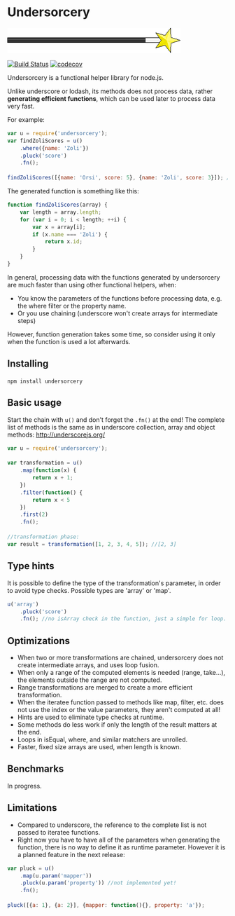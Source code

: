 # Undersorcery
![Undersorcery logo](art/logo.png)

[![Build Status](https://travis-ci.org/zoltan-mihalyi/undersorcery.svg?branch=master)](https://travis-ci.org/zoltan-mihalyi/undersorcery) [![codecov](https://codecov.io/gh/zoltan-mihalyi/undersorcery/branch/master/graph/badge.svg)](https://codecov.io/gh/zoltan-mihalyi/undersorcery)

Undersorcery is a functional helper library for node.js.

Unlike underscore or lodash, its methods does not process data, rather **generating efficient functions**, which can be used later to process data very fast.

For example:
```javascript
var u = require('undersorcery');
var findZoliScores = u()
    .where({name: 'Zoli'})
    .pluck('score')
    .fn();

findZoliScores([{name: 'Orsi', score: 5}, {name: 'Zoli', score: 3}]); //[3]
```

The generated function is something like this:
```javascript
function findZoliScores(array) {
    var length = array.length;
    for (var i = 0; i < length; ++i) {
        var x = array[i];
        if (x.name === 'Zoli') {
            return x.id;
        }
    }
}
```

In general, processing data with the functions generated by undersorcery are much faster than using other functional helpers, when:
- You know the parameters of the functions before processing data, e.g. the where filter or the property name.
- Or you use chaining (underscore won't create arrays for intermediate steps)

However, function generation takes some time, so consider using it only when the function is used a lot afterwards.

## Installing
`npm install undersorcery`

## Basic usage

Start the chain with `u()` and don't forget the `.fn()` at the end!
The complete list of methods is the same as in underscore collection, array and object methods: http://underscorejs.org/

```javascript
var u = require('undersorcery');

var transformation = u()
    .map(function(x) {
        return x + 1;
    })
    .filter(function() {
        return x < 5
    })
    .first(2)
    .fn();

//transformation phase:
var result = transformation([1, 2, 3, 4, 5]); //[2, 3]
```

## Type hints

It is possible to define the type of the transformation's parameter, in order to avoid type checks. Possible types are 'array' or 'map'.

```javascript
u('array')
    .pluck('score')
    .fn(); //no isArray check in the function, just a simple for loop.
```

## Optimizations

- When two or more transformations are chained, undersorcery does not create intermediate arrays, and uses loop fusion.
- When only a range of the computed elements is needed (range, take...), the elements outside the range are not computed.
- Range transformations are merged to create a more efficient transformation.
- When the iteratee function passed to methods like map, filter, etc. does not use the index or the value parameters, they aren't computed at all!
- Hints are used to eliminate type checks at runtime.
- Some methods do less work if only the length of the result matters at the end.
- Loops in isEqual, where, and similar matchers are unrolled.
- Faster, fixed size arrays are used, when length is known.

## Benchmarks

In progress.

## Limitations

- Compared to underscore, the reference to the complete list is not passed to iteratee functions.
- Right now you have to have all of the parameters when generating the function, there is no way to define it as runtime parameter.
However it is a planned feature in the next release:

```javascript
var pluck = u()
    .map(u.param('mapper'))
    .pluck(u.param('property')) //not implemented yet!
    .fn();

pluck([{a: 1}, {a: 2}], {mapper: function(){}, property: 'a'});
```
